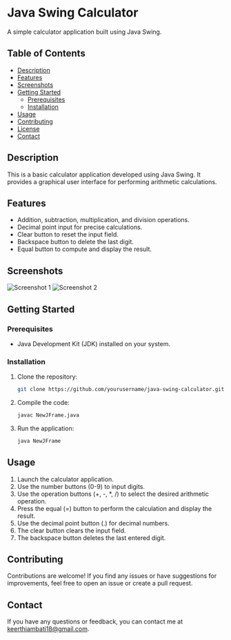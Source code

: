 # Java Swing Calculator

A simple calculator application built using Java Swing.

## Table of Contents

- [Description](#description)
- [Features](#features)
- [Screenshots](#screenshots)
- [Getting Started](#getting-started)
  - [Prerequisites](#prerequisites)
  - [Installation](#installation)
- [Usage](#usage)
- [Contributing](#contributing)
- [License](#license)
- [Contact](#contact)

## Description

This is a basic calculator application developed using Java Swing. It provides a graphical user interface for performing arithmetic calculations.

## Features

- Addition, subtraction, multiplication, and division operations.
- Decimal point input for precise calculations.
- Clear button to reset the input field.
- Backspace button to delete the last digit.
- Equal button to compute and display the result.

## Screenshots

![Screenshot 1](screenshots/screenshot1.png)
![Screenshot 2](screenshots/screenshot2.png)

## Getting Started

### Prerequisites

- Java Development Kit (JDK) installed on your system.

### Installation

1. Clone the repository:

   ```bash
   git clone https://github.com/yourusername/java-swing-calculator.git
   ```

2. Compile the code:

   ```bash
   javac NewJFrame.java
   ```

3. Run the application:

   ```bash
   java NewJFrame
   ```

## Usage

1. Launch the calculator application.
2. Use the number buttons (0-9) to input digits.
3. Use the operation buttons (+, -, *, /) to select the desired arithmetic operation.
4. Press the equal (=) button to perform the calculation and display the result.
5. Use the decimal point button (.) for decimal numbers.
6. The clear button clears the input field.
7. The backspace button deletes the last entered digit.

## Contributing

Contributions are welcome! If you find any issues or have suggestions for improvements, feel free to open an issue or create a pull request.


## Contact

If you have any questions or feedback, you can contact me at [keerthiambati18@gmail.com](mailto:keerthiambati18@gmail.com).
